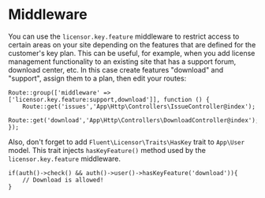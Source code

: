 # Middleware

You can use the `licensor.key.feature` middleware to restrict access to certain areas on your site
depending on the features that are defined for the customer's key plan. This can be useful, for example, when
you add license management functionality to an existing site that has a support forum, download center, etc.
In this case create features "download" and "support", assign them to a plan, then edit your routes:

    Route::group(['middleware' => ['licensor.key.feature:support,download']], function () {
        Route::get('issues','App\Http\Controllers\IssueController@index');
        Route::get('download','App\Http\Controllers\DownloadController@index');
    });

Also, don't forget to add `Fluent\Licensor\Traits\HasKey` trait to `App\User` model.
This trait injects `hasKeyFeature()` method used by the `licensor.key.feature` middleware.

    if(auth()->check() && auth()->user()->hasKeyFeature('download')){
        // Download is allowed!
    }
